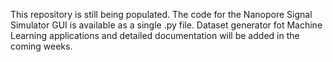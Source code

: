 This repository is still being populated. The code for the Nanopore Signal Simulator GUI is available as a single .py file. Dataset generator fot Machine Learning applications and detailed documentation will be added in the coming weeks.
